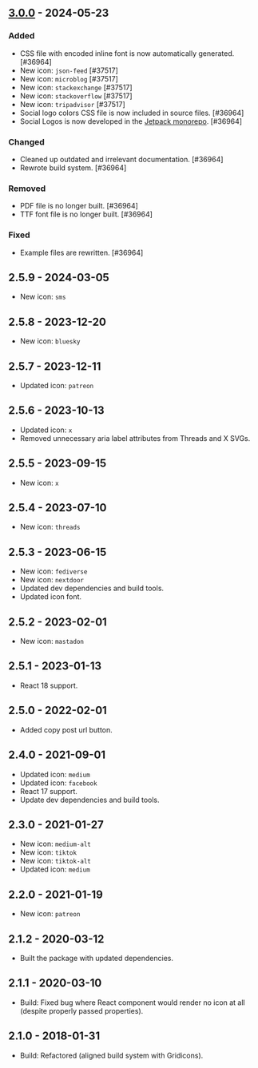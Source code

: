 ## [3.0.0] - 2024-05-23
### Added
- CSS file with encoded inline font is now automatically generated. [#36964]
- New icon: `json-feed` [#37517]
- New icon: `microblog` [#37517]
- New icon: `stackexchange` [#37517]
- New icon: `stackoverflow` [#37517]
- New icon: `tripadvisor` [#37517]
- Social logo colors CSS file is now included in source files. [#36964]
- Social Logos is now developed in the [Jetpack monorepo](https://github.com/Automattic/jetpack). [#36964]

### Changed
- Cleaned up outdated and irrelevant documentation. [#36964]
- Rewrote build system. [#36964]

### Removed
- PDF file is no longer built. [#36964]
- TTF font file is no longer built. [#36964]

### Fixed
- Example files are rewritten. [#36964]

## 2.5.9 - 2024-03-05
* New icon: `sms`

## 2.5.8 - 2023-12-20
* New icon: `bluesky`

## 2.5.7 - 2023-12-11
* Updated icon: `patreon`

## 2.5.6 - 2023-10-13
* Updated icon: `x`
* Removed unnecessary aria label attributes from Threads and X SVGs.

## 2.5.5 - 2023-09-15
* New icon: `x`

## 2.5.4 - 2023-07-10
* New icon: `threads`

## 2.5.3 - 2023-06-15
* New icon: `fediverse`
* New icon: `nextdoor`
* Updated dev dependencies and build tools.
* Updated icon font.

## 2.5.2 - 2023-02-01
* New icon: `mastadon`

## 2.5.1 - 2023-01-13
* React 18 support.

## 2.5.0 - 2022-02-01
* Added copy post url button.

## 2.4.0 - 2021-09-01
* Updated icon: `medium`
* Updated icon: `facebook`
* React 17 support.
* Update dev dependencies and build tools.

## 2.3.0 - 2021-01-27
* New icon: `medium-alt`
* New icon: `tiktok`
* New icon: `tiktok-alt`
* Updated icon: `medium`

## 2.2.0 - 2021-01-19
* New icon: `patreon`

## 2.1.2 - 2020-03-12
* Built the package with updated dependencies.

## 2.1.1 - 2020-03-10
* Build: Fixed bug where React component would render no icon at all (despite properly passed properties).

## 2.1.0 - 2018-01-31
* Build: Refactored (aligned build system with Gridicons).

[3.0.0]: https://github.com/Automattic/social-logos/compare/v2.5.9...v3.0.0
